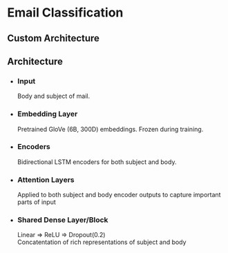 # Email Classification
## Custom Architecture
## Architecture 

- ### Input
    Body and subject of mail.
    
- ### Embedding Layer
    Pretrained GloVe (6B, 300D) embeddings. Frozen during training.

- ### Encoders
    Bidirectional LSTM encoders for both subject and body.

- ### Attention Layers
    Applied to both subject and body encoder outputs to capture important parts of input

- ### Shared Dense Layer/Block 
    Linear => ReLU => Dropout(0.2) \
    Concatentation of rich representations of subject and body 
    

